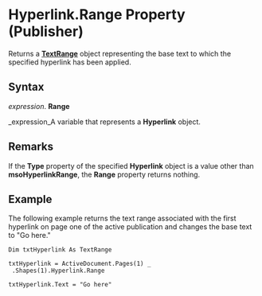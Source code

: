
# Hyperlink.Range Property (Publisher)

Returns a  **[TextRange](566f240b-d2a6-8cb3-9eb7-68328d6c28bd.md)** object representing the base text to which the specified hyperlink has been applied.


## Syntax

 _expression_. **Range**

 _expression_A variable that represents a  **Hyperlink** object.


## Remarks

If the  **Type** property of the specified **Hyperlink** object is a value other than **msoHyperlinkRange**, the  **Range** property returns nothing.


## Example

The following example returns the text range associated with the first hyperlink on page one of the active publication and changes the base text to "Go here."


```
Dim txtHyperlink As TextRange 
 
txtHyperlink = ActiveDocument.Pages(1) _ 
 .Shapes(1).Hyperlink.Range 
 
txtHyperlink.Text = "Go here"
```

